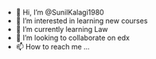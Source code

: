 - 👋 Hi, I’m @SunilKalagi1980
- 👀 I’m interested in learning new courses
- 🌱 I’m currently learning Law
- 💞️ I’m looking to collaborate on edx
- 📫 How to reach me ...

<!---
SunilKalagi1980/SunilKalagi1980 is a ✨ special ✨ repository because its `README.md` (this file) appears on your GitHub profile.
You can click the Preview link to take a look at your changes.
--->
